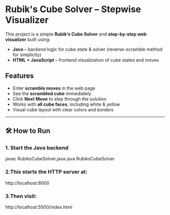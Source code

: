 # Rubik's Cube Solver – Stepwise Visualizer

This project is a simple **Rubik’s Cube Solver** and **step-by-step web visualizer** built using:

- **Java** – backend logic for cube state & solver (reverse-scramble method for simplicity)
- **HTML + JavaScript** – frontend visualization of cube states and moves



##  Features
- Enter **scramble moves** in the web page
- See the **scrambled cube** immediately
- Click **Next Move** to step through the solution
- Works with **all cube faces**, including white & yellow
- Visual cube layout with clear colors and borders


---

## 🛠 How to Run

### 1. Start the Java backend

javac RubiksCubeSolver.java
java RubiksCubeSolver

### 2.This starts the HTTP server at:

http://localhost:8000

### 3.Then visit:

http://localhost:5500/index.html
